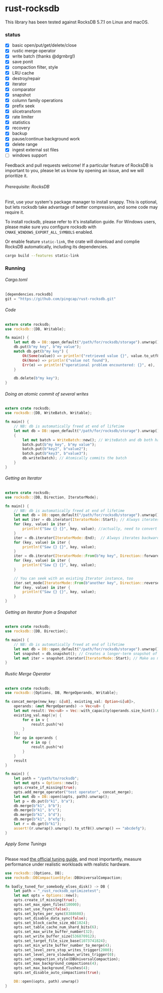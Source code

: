rust-rocksdb
============

This library has been tested against RocksDB 5.7.1 on Linux and macOS.

### status
  - [x] basic open/put/get/delete/close
  - [x] rustic merge operator
  - [x] write batch (thanks @dgrnbrg!)
   - [x] save ponit
  - [x] compaction filter, style
  - [x] LRU cache
  - [x] destroy/repair
  - [x] iterator
  - [x] comparator
  - [x] snapshot
  - [x] column family operations
  - [x] prefix seek
  - [x] slicetransform
  - [x] rate limiter
  - [x] statistics
  - [x] recovery
  - [x] backup
  - [x] pause/continue background work
  - [x] delete range
  - [x] ingest external sst files
  - [ ] windows support

Feedback and pull requests welcome! If a particular feature of RocksDB is important to you, please let us know by opening an issue, and we will prioritize it.

###### Prerequisite: RocksDB

First, use your system's package manager to install snappy.  This is optional, but lets rocksdb take advantage of better compression, and some code may require it.

To install rocksdb, please refer to it's installation guide. For Windows users, please make sure you configure rocksdb with `CMAKE_WINDOWS_EXPORT_ALL_SYMBOLS` enabled.

Or enable feature `static-link`, the crate will download and complie RocksDB automatically, including its dependencies.

```bash
cargo build --features static-link
```

### Running
###### Cargo.toml
```rust
[dependencies.rocksdb]
git = "https://github.com/pingcap/rust-rocksdb.git"
```
###### Code
```rust
extern crate rocksdb;
use rocksdb::{DB, Writable};

fn main() {
    let mut db = DB::open_default("/path/for/rocksdb/storage").unwrap();
    db.put(b"my key", b"my value");
    match db.get(b"my key") {
        Ok(Some(value)) => println!("retrieved value {}", value.to_utf8().unwrap()),
        Ok(None) => println!("value not found"),
        Err(e) => println!("operational problem encountered: {}", e),
    }

    db.delete(b"my key");
}
```

###### Doing an atomic commit of several writes
```rust
extern crate rocksdb;
use rocksdb::{DB, WriteBatch, Writable};

fn main() {
    // NB: db is automatically freed at end of lifetime
    let mut db = DB::open_default("/path/for/rocksdb/storage").unwrap();
    {
        let mut batch = WriteBatch::new(); // WriteBatch and db both have trait Writable
        batch.put(b"my key", b"my value");
        batch.put(b"key2", b"value2");
        batch.put(b"key3", b"value3");
        db.write(batch); // Atomically commits the batch
    }
}
```

###### Getting an Iterator
```rust
extern crate rocksdb;
use rocksdb::{DB, Direction, IteratorMode};

fn main() {
    // NB: db is automatically freed at end of lifetime
    let mut db = DB::open_default("/path/for/rocksdb/storage").unwrap();
    let mut iter = db.iterator(IteratorMode::Start); // Always iterates forward
    for (key, value) in iter {
        println!("Saw {} {}", key, value); //actually, need to convert [u8] keys into Strings
    }
    iter = db.iterator(IteratorMode::End);  // Always iterates backward
    for (key, value) in iter {
        println!("Saw {} {}", key, value);
    }
    iter = db.iterator(IteratorMode::From(b"my key", Direction::forward)); // From a key in Direction::{forward,reverse}
    for (key, value) in iter {
        println!("Saw {} {}", key, value);
    }

    // You can seek with an existing Iterator instance, too
    iter.set_mode(IteratorMode::From(b"another key", Direction::reverse));
    for (key, value) in iter {
        println!("Saw {} {}", key, value);
    }
}
```

###### Getting an Iterator from a Snapshot
```rust
extern crate rocksdb;
use rocksdb::{DB, Direction};

fn main() {
    // NB: db is automatically freed at end of lifetime
    let mut db = DB::open_default("/path/for/rocksdb/storage").unwrap();
    let snapshot = db.snapshot(); // Creates a longer-term snapshot of the DB, but freed when goes out of scope
    let mut iter = snapshot.iterator(IteratorMode::Start); // Make as many iterators as you'd like from one snapshot
}
```

###### Rustic Merge Operator
```rust
extern crate rocksdb;
use rocksdb::{Options, DB, MergeOperands, Writable};

fn concat_merge(new_key: &[u8], existing_val: Option<&[u8]>,
    operands: &mut MergeOperands) -> Vec<u8> {
    let mut result: Vec<u8> = Vec::with_capacity(operands.size_hint().0);
    existing_val.map(|v| {
        for e in v {
            result.push(*e)
        }
    });
    for op in operands {
        for e in op {
            result.push(*e)
        }
    }
    result
}

fn main() {
    let path = "/path/to/rocksdb";
    let mut opts = Options::new();
    opts.create_if_missing(true);
    opts.add_merge_operator("test operator", concat_merge);
    let mut db = DB::open(&opts, path).unwrap();
    let p = db.put(b"k1", b"a");
    db.merge(b"k1", b"b");
    db.merge(b"k1", b"c");
    db.merge(b"k1", b"d");
    db.merge(b"k1", b"efg");
    let r = db.get(b"k1");
    assert!(r.unwrap().unwrap().to_utf8().unwrap() == "abcdefg");
}
```

###### Apply Some Tunings
Please read [the official tuning guide](https://github.com/facebook/rocksdb/wiki/RocksDB-Tuning-Guide), and most importantly, measure performance under realistic workloads with realistic hardware.
```rust
use rocksdb::{Options, DB};
use rocksdb::DBCompactionStyle::DBUniversalCompaction;

fn badly_tuned_for_somebody_elses_disk() -> DB {
    let path = "_rust_rocksdb_optimizetest";
    let mut opts = Options::new();
    opts.create_if_missing(true);
    opts.set_max_open_files(10000);
    opts.set_use_fsync(false);
    opts.set_bytes_per_sync(8388608);
    opts.set_disable_data_sync(false);
    opts.set_block_cache_size_mb(1024);
    opts.set_table_cache_num_shard_bits(6);
    opts.set_max_write_buffer_number(32);
    opts.set_write_buffer_size(536870912);
    opts.set_target_file_size_base(1073741824);
    opts.set_min_write_buffer_number_to_merge(4);
    opts.set_level_zero_stop_writes_trigger(2000);
    opts.set_level_zero_slowdown_writes_trigger(0);
    opts.set_compaction_style(DBUniversalCompaction);
    opts.set_max_background_compactions(4);
    opts.set_max_background_flushes(4);
    opts.set_disable_auto_compactions(true);

    DB::open(&opts, path).unwrap()
}
```
